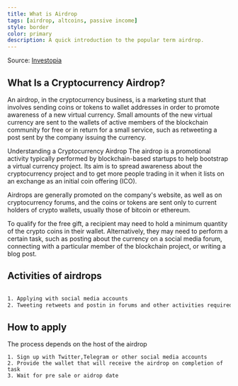 ```yaml
---
title: What is Airdrop
tags: [airdrop, altcoins, passive income]
style: border
color: primary
description: A quick introduction to the popular term airdrop.
---
```


Source: [Investopia](https://www.investopedia.com/terms/a/airdrop-cryptocurrency.asp)

## What Is a Cryptocurrency Airdrop?
An airdrop, in the cryptocurrency business, is a marketing stunt that involves sending coins or tokens to wallet addresses in order to promote awareness of a new virtual currency. Small amounts of the new virtual currency are sent to the wallets of active members of the blockchain community for free or in return for a small service, such as retweeting a post sent by the company issuing the currency.



Understanding a Cryptocurrency Airdrop
The airdrop is a promotional activity typically performed by blockchain-based startups to help bootstrap a virtual currency project. Its aim is to spread awareness about the cryptocurrency project and to get more people trading in it when it lists on an exchange as an initial coin offering (ICO).

Airdrops are generally promoted on the company's website, as well as on cryptocurrency forums, and the coins or tokens are sent only to current holders of crypto wallets, usually those of bitcoin or ethereum.

To qualify for the free gift, a recipient may need to hold a minimum quantity of the crypto coins in their wallet. Alternatively, they may need to perform a certain task, such as posting about the currency on a social media forum, connecting with a particular member of the blockchain project, or writing a blog post.

## Activities of airdrops
```html

1. Applying with social media accounts
2. Tweeting retweets and postin in forums and other activities required by the airdrop host


```


## How to apply

The process depends on the host of the airdrop
```
1. Sign up with Twitter,Telegram or other social media accounts
2. Provide the wallet that will receive the airdrop on completion of task
3. Wait for pre sale or aidrop date 

```
